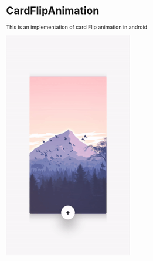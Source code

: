 # CardFlipAnimation
This is an implementation of card Flip animation in android

<img src="images/anim.gif"/>
